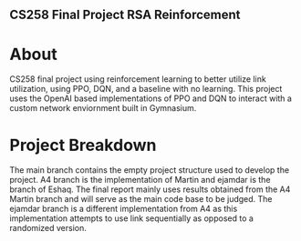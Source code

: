 ## CS258 Final Project RSA Reinforcement 

# About
CS258 final project using reinforcement learning to better utilize link utilization, using PPO, DQN, and a baseline with no learning. This project uses the OpenAI based implementations of PPO and DQN to interact with a custom network enviornment built in Gymnasium. 

# Project Breakdown
The main branch contains the empty project structure used to develop the project. A4 branch is the implementation of Martin and ejamdar is the branch of Eshaq. The final report mainly uses results obtained from the A4 Martin branch and will serve as the main code base to be judged. The ejamdar branch is a different implementation from A4 as this implementation attempts to use link sequentially as opposed to a randomized version. 

